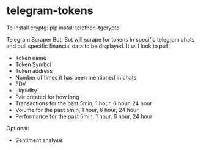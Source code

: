 # telegram-tokens

To install cryptg: pip install telethon-tgcrypto

Telegram Scraper Bot:
Bot will scrape for tokens in specific telegram chats and pull specific financial data to be displayed. It will look to pull:
- Token name
- Token Symbol
- Token address
- Number of times it has been mentioned in chats
- FDV
- Liquidity
- Pair created for how long
- Transactions for the past 5min, 1 hour, 6 hour, 24 hour
- Volume for the past 5min, 1 hour, 6 hour, 24 hour
- Performance for the past 5min, 1 hour, 6 hour, 24 hour

Optional:
- Sentiment analysis